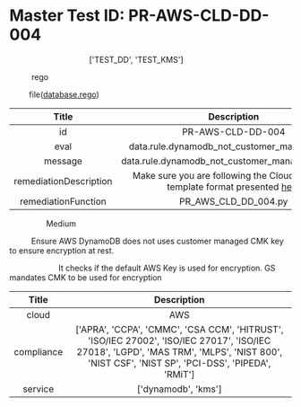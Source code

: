 



# Master Test ID: PR-AWS-CLD-DD-004


***<font color="white">Master Snapshot Id:</font>*** ['TEST_DD', 'TEST_KMS']

***<font color="white">type:</font>*** rego

***<font color="white">rule:</font>*** file([database.rego])  
  
  
  
  

|Title|Description|
| :---: | :---: |
|id|PR-AWS-CLD-DD-004|
|eval|data.rule.dynamodb_not_customer_managed_key|
|message|data.rule.dynamodb_not_customer_managed_key_err|
|remediationDescription|Make sure you are following the Cloudformation template format presented <a href='https://boto3.amazonaws.com/v1/documentation/api/latest/reference/services/dynamodb.html#DynamoDB.Client.describe_table' target='_blank'>here</a>|
|remediationFunction|PR_AWS_CLD_DD_004.py|


***<font color="white">Severity:</font>*** Medium

***<font color="white">Title:</font>*** Ensure AWS DynamoDB does not uses customer managed CMK key to ensure encryption at rest.

***<font color="white">Description:</font>*** It checks if the default AWS Key is used for encryption. GS mandates CMK to be used for encryption  
  
  

|Title|Description|
| :---: | :---: |
|cloud|AWS|
|compliance|['APRA', 'CCPA', 'CMMC', 'CSA CCM', 'HITRUST', 'ISO/IEC 27002', 'ISO/IEC 27017', 'ISO/IEC 27018', 'LGPD', 'MAS TRM', 'MLPS', 'NIST 800', 'NIST CSF', 'NIST SP', 'PCI-DSS', 'PIPEDA', 'RMiT']|
|service|['dynamodb', 'kms']|



[database.rego]: https://github.com/prancer-io/prancer-compliance-test/tree/master/aws/cloud/database.rego

